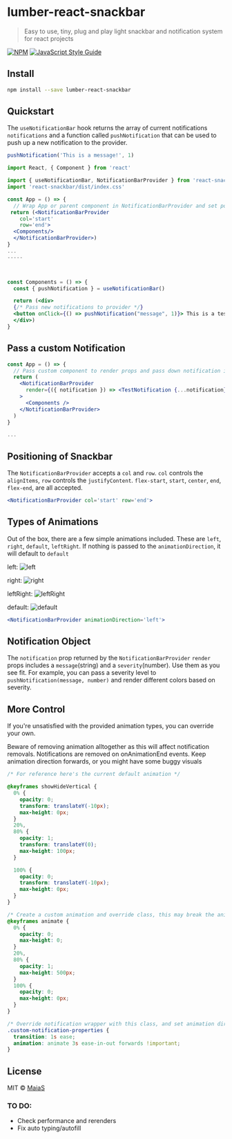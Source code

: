 # lumber-react-snackbar

> Easy to use, tiny, plug and play light snackbar and notification system for react projects

[![NPM](https://img.shields.io/npm/v/lumber-react-snackbar.svg)](https://www.npmjs.com/package/lumber-react-snackbar) [![JavaScript Style Guide](https://img.shields.io/badge/code_style-standard-brightgreen.svg)](https://standardjs.com)

## Install

```bash
npm install --save lumber-react-snackbar
```

## Quickstart

The `useNotificationBar` hook returns the array of current notifications `notifications` and a function called `pushNotification` that can be used to push up a new notification to the provider.

```js
pushNotification('This is a message!', 1)
```

```jsx
import React, { Component } from 'react'

import { useNotificationBar, NotificationBarProvider } from 'react-snackbar'
import 'react-snackbar/dist/index.css'

const App = () => {
  // Wrap App or parent component in NotificationBarProvider and set positioning.
 return (<NotificationBarProvider
    col='start'
    row='end'>
  <Components/>
  </NotificationBarProvider>)
}
...
-----



const Components = () => {
  const { pushNotification } = useNotificationBar()

  return (<div>
  {/* Pass new notifications to provider */}
  <button onClick={() => pushNotification("message", 1)}> This is a test.
  </div>)
}
```

## Pass a custom Notification

```jsx
const App = () => {
  // Pass custom component to render props and pass down notification into custom component
  return (
    <NotificationBarProvider
      render={({ notification }) => <TestNotification {...notification} />}
    >
      <Components />
    </NotificationBarProvider>
  )
}

...

```

## Positioning of Snackbar

The `NotificationBarProvider` accepts a `col` and `row`. `col` controls the `alignItems`, `row` controls the `justifyContent`. `flex-start`, `start`, `center`, `end`, `flex-end`, are all accepted.

```jsx
<NotificationBarProvider col='start' row='end'>
```

## Types of Animations

Out of the box, there are a few simple animations included. These are `left`, `right`, `default`, `leftRight`. If nothing is passed to the `animationDirection`, it will default to `default`

left:
![left](https://user-images.githubusercontent.com/90791391/188985641-03b8acef-9a65-4f06-aa5c-64b215ca4f28.gif)

right:
![right](https://user-images.githubusercontent.com/90791391/188985621-4f6f6586-ddf9-466e-bf6c-70af197a8cac.gif)

leftRight:
![leftRight](https://user-images.githubusercontent.com/90791391/188985611-b450b4c3-a004-41da-9f77-2738a9bb8775.gif)

default:
![default](https://user-images.githubusercontent.com/90791391/188985574-5827a6f8-fb2c-43a7-af0c-e9e43832a90c.gif)

```jsx
<NotificationBarProvider animationDirection='left'>
```

## Notification Object

The `notification` prop returned by the `NotificationBarProvider` `render` props includes a `message`(string) and a `severity`(number). Use them as you see fit. For example, you can pass a severity level to `pushNotification(message, number)` and render different colors based on severity.

## More Control

If you're unsatisfied with the provided animation types, you can override your own.

Beware of removing animation alltogether as this will affect notification removals. Notifications are removed on onAnimationEnd events. Keep animation direction forwards, or you might have some buggy visuals

```css
/* For reference here's the current default animation */

@keyframes showHideVertical {
  0% {
    opacity: 0;
    transform: translateY(-10px);
    max-height: 0px;
  }
  20%,
  80% {
    opacity: 1;
    transform: translateY(0);
    max-height: 100px;
  }

  100% {
    opacity: 0;
    transform: translateY(-10px);
    max-height: 0px;
  }
}
```

```css
/* Create a custom animation and override class, this may break the animation smoothness */
@keyframes animate {
  0% {
    opacity: 0;
    max-height: 0;
  }
  20%,
  80% {
    opacity: 1;
    max-height: 500px;
  }
  100% {
    opacity: 0;
    max-height: 0px;
  }
}

/* Override notification wrapper with this class, and set animation direction to 'forwards'. Beware of removing animation. onAnimationEnd removes notification */
.custom-notification-properties {
  transition: 1s ease;
  animation: animate 3s ease-in-out forwards !important;
}
```

## License

MIT © [MaiaS](https://github.com/MaiaS)

### TO DO:

 - Check performance and rerenders
 - Fix auto typing/autofill
